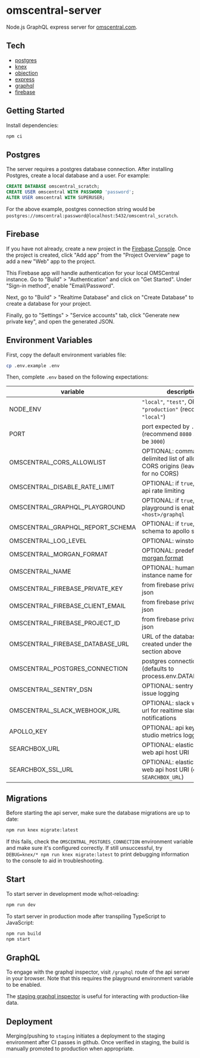 # omscentral-server

Node.js GraphQL express server for [omscentral.com](https://omscentral.com).

## Tech

- [postgres](https://www.postgresql.org/)
- [knex](http://knexjs.org/)
- [objection](https://vincit.github.io/objection.js/)
- [express](https://expressjs.com/)
- [graphql](https://graphql.org/)
- [firebase](https://firebase.google.com/)

## Getting Started

Install dependencies:

```sh
npm ci
```

## Postgres

The server requires a postgres database connection. After installing Postgres, create a local database and a user. For example:

```sql
CREATE DATABASE omscentral_scratch;
CREATE USER omscentral WITH PASSWORD 'password';
ALTER USER omscentral WITH SUPERUSER;
```

For the above example, postgres connection string would be `postgres://omscentral:password@localhost:5432/omscentral_scratch`.

## Firebase

If you have not already, create a new project in the [Firebase Console](https://console.firebase.google.com). Once the project is created, click "Add app" from the "Project Overview" page to add a new "Web" app to the project.

This Firebase app will handle authentication for your local OMSCentral instance. Go to "Build" > "Authentication" and click on "Get Started". Under "Sign-in method", enable "Email/Password".

Next, go to "Build" > "Realtime Database" and click on "Create Database" to create a database for your project.

Finally, go to "Settings" > "Service accounts" tab, click "Generate new private key", and open the generated JSON.

## Environment Variables

First, copy the default environment variables file:

```sh
cp .env.example .env
```

Then, complete `.env` based on the following expectations:

| variable                         | description                                                                                   |
| -------------------------------- | --------------------------------------------------------------------------------------------- |
| NODE_ENV                         | `"local"`, `"test"`, OR `"production"` (recommend `"local"`)                                  |
| PORT                             | port expected by `../client` (recommend `8080` ... must not be `3000`)                        |
| OMSCENTRAL_CORS_ALLOWLIST        | OPTIONAL: comma-delimited list of allowed CORS origins (leave empty for no CORS)              |
| OMSCENTRAL_DISABLE_RATE_LIMIT    | OPTIONAL: if `true`, disables api rate limiting                                               |
| OMSCENTRAL_GRAPHQL_PLAYGROUND    | OPTIONAL: if `true`, graphql playground is enabled at `<host>/graphql`                        |
| OMSCENTRAL_GRAPHQL_REPORT_SCHEMA | OPTIONAL: if `true`, reports schema to apollo studio                                          |
| OMSCENTRAL_LOG_LEVEL             | OPTIONAL: winston log level                                                                   |
| OMSCENTRAL_MORGAN_FORMAT         | OPTIONAL: predefined [morgan format](https://www.npmjs.com/package/morgan#predefined-formats) |
| OMSCENTRAL_NAME                  | OPTIONAL: human-readable instance name for logging                                            |
| OMSCENTRAL_FIREBASE_PRIVATE_KEY  | from firebase private key json                                                                |
| OMSCENTRAL_FIREBASE_CLIENT_EMAIL | from firebase private key json                                                                |
| OMSCENTRAL_FIREBASE_PROJECT_ID   | from firebase private key json                                                                |
| OMSCENTRAL_FIREBASE_DATABASE_URL | URL of the database that you created under the Firebase section above                         |
| OMSCENTRAL_POSTGRES_CONNECTION   | postgres connection string (defaults to process.env.DATABASE_URL)                             |
| OMSCENTRAL_SENTRY_DSN            | OPTIONAL: sentry uri for issue logging                                                        |
| OMSCENTRAL_SLACK_WEBHOOK_URL     | OPTIONAL: slack webhook url for realtime slack notifications                                  |
| APOLLO_KEY                       | OPTIONAL: api key for apollo studio metrics logging                                           |
| SEARCHBOX_URL                    | OPTIONAL: elastic search web api host URI                                                     |
| SEARCHBOX_SSL_URL                | OPTIONAL: elastic search web api host URI (overrides `SEARCHBOX_URL`)                         |

## Migrations

Before starting the api server, make sure the database migrations are up to date:

```sh
npm run knex migrate:latest
```

If this fails, check the `OMSCENTRAL_POSTGRES_CONNECTION` environment variable and make sure it's configured correctly. If still unsuccessful, try `DEBUG=knex/* npm run knex migrate:latest` to print debugging information to the console to aid in troubleshooting.

## Start

To start server in development mode w/hot-reloading:

```sh
npm run dev
```

To start server in production mode after transpiling TypeScript to JavaScript:

```sh
npm run build
npm start
```

## GraphQL

To engage with the graphql inspector, visit `/graphql` route of the api server in your browser. Note that this requires the playground environment variable to be enabled.

The [staging graphql inspector](https://omscentral-api-staging.herokuapp.com/graphql) is useful for interacting with production-like data.

## Deployment

Merging/pushing to `staging` initiates a deployment to the staging environment after CI passes in github. Once verified in staging, the build is manually promoted to production when appropriate.
